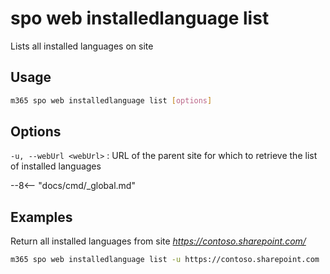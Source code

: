 # spo web installedlanguage list

Lists all installed languages on site

## Usage

```sh
m365 spo web installedlanguage list [options]
```

## Options

`-u, --webUrl <webUrl>`
: URL of the parent site for which to retrieve the list of installed languages

--8<-- "docs/cmd/_global.md"

## Examples

Return all installed languages from site _https://contoso.sharepoint.com/_

```sh
m365 spo web installedlanguage list -u https://contoso.sharepoint.com
```